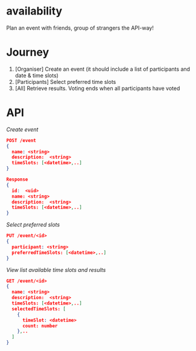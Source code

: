 # availability

Plan an event with friends, group of strangers the API-way!

# Journey

1. [Organiser] Create an event (it should include a list of participants and date & time slots)
2. [Participants] Select preferred time slots
3. [All] Retrieve results. Voting ends when all participants have voted

# API

_Create event_

```json
POST /event
{
  name: <string>
  description:  <string>
  timeSlots: [<datetime>,..]
}

Response
{
  id:  <uid>
  name: <string>
  description:  <string>
  timeSlots: [<datetime>,..]
}
```

_Select preferred slots_

```json
PUT /event/<id>
{
  participant: <string>
  preferredTimeSlots: [<datetime>,..]
}
```

_View list available time slots and results_

```json
GET /event/<id>
{
  name: <string>
  description:  <string>
  timeSlots: [<datetime>,..]
  selectedTimeSlots: [
    {
      timeSlot: <datetime>
      count: number
    },..
  ]
}
```

